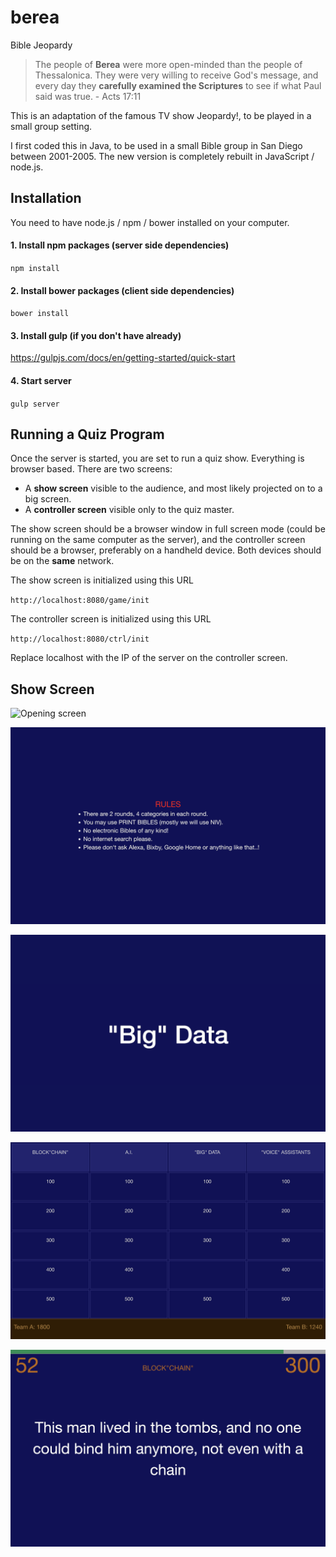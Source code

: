 # berea
Bible Jeopardy

> The people of **Berea** were more open-minded than the people of Thessalonica. They were very willing to receive God's message, and every day they **carefully examined the Scriptures** to see if what Paul said was true. - Acts 17:11 

This is an adaptation of the famous TV show Jeopardy!, to be played in a small group setting.

I first coded this in Java, to be used in a small Bible group in San Diego between 2001-2005. 
The new version is completely rebuilt in JavaScript / node.js.

## Installation

You need to have node.js / npm / bower installed on your computer. 

#### 1. Install npm packages (server side dependencies)
`npm install`

#### 2. Install bower packages (client side dependencies)
`bower install`

#### 3. Install gulp (if you don't have already)

https://gulpjs.com/docs/en/getting-started/quick-start

#### 4. Start server

`gulp server`

## Running a Quiz Program
Once the server is started, you are set to run a quiz show. Everything is browser based. 
There are two screens:
- A **show screen** visible to the audience, and most likely projected on to a big screen.
- A **controller screen** visible only to the quiz master.

The show screen should be a browser window in full screen mode 
(could be running on the same computer as the server), and the controller 
screen should be a browser, preferably on a handheld device. Both devices should be on the
**same** network.

The show screen is initialized using this URL

`http://localhost:8080/game/init`

The controller screen is initialized using this URL

`http://localhost:8080/ctrl/init`

Replace localhost with the IP of the server on the controller screen.

## Show Screen

![Opening screen](docs/opening.png)

![](docs/scr1.png)

![](docs/scr2.png)

![](docs/scr3.png)

![](docs/scr4.png)
